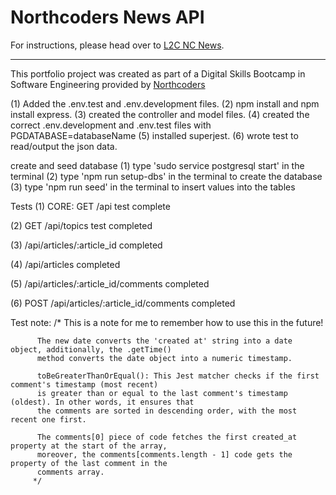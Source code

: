 # Northcoders News API

For instructions, please head over to [L2C NC News](https://l2c.northcoders.com/courses/be/nc-news).



--- 

This portfolio project was created as part of a Digital Skills Bootcamp in Software Engineering provided by [Northcoders](https://northcoders.com/)


(1) Added the .env.test and .env.development files.
(2) npm install and npm install express.
(3) created the controller and model files.
(4) created the correct .env.development and .env.test files with PGDATABASE=databaseName
(5) installed superjest.
(6) wrote test to read/output the json data.


create and seed database
(1) type 'sudo service postgresql start' in the terminal
(2) type 'npm run setup-dbs' in the terminal to create the database
(3) type 'npm run seed' in the terminal to insert values into the tables

Tests
(1) CORE: GET /api test complete

(2) GET /api/topics test completed

(3) /api/articles/:article_id completed

(4) /api/articles completed

(5) /api/articles/:article_id/comments completed

(6) POST /api/articles/:article_id/comments completed



Test note:
          /*
          This is a note for me to remember how to use this in the future!
          
          The new date converts the 'created at' string into a date object, additionally, the .getTime() 
          method converts the date object into a numeric timestamp. 

          toBeGreaterThanOrEqual(): This Jest matcher checks if the first comment's timestamp (most recent) 
          is greater than or equal to the last comment's timestamp (oldest). In other words, it ensures that 
          the comments are sorted in descending order, with the most recent one first. 

          The comments[0] piece of code fetches the first created_at property at the start of the array, 
          moreover, the comments[comments.length - 1] code gets the property of the last comment in the 
          comments array. 
         */